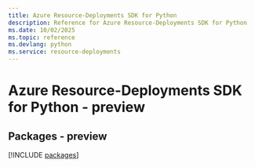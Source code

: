 ```yaml
---
title: Azure Resource-Deployments SDK for Python
description: Reference for Azure Resource-Deployments SDK for Python
ms.date: 10/02/2025
ms.topic: reference
ms.devlang: python
ms.service: resource-deployments
---
```

# Azure Resource-Deployments SDK for Python - preview
## Packages - preview
[!INCLUDE [packages](resource-deployments-index.md)]